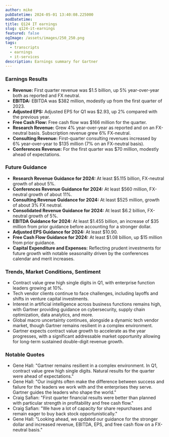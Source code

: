 ```yaml
---
author: mike
pubDatetime: 2024-05-01 13:40:08.225000
modDatetime: 
title: Q124 IT earnings
slug: q124-it-earnings
featured: false
ogImage: /assets/images/250_250.png
tags:
  - transcripts
  - earnings
  - it-services
description: Earnings summary for Gartner
---
```

### Earnings Results
- **Revenue:** First quarter revenue was $1.5 billion, up 5% year-over-year both as reported and FX neutral.
- **EBITDA:** EBITDA was $382 million, modestly up from the first quarter of 2023.
- **Adjusted EPS:** Adjusted EPS for Q1 was $2.93, up 2% compared with the previous year.
- **Free Cash Flow:** Free cash flow was $166 million for the quarter.
- **Research Revenue:** Grew 4% year-over-year as reported and on an FX-neutral basis. Subscription revenue grew 6% FX-neutral.
- **Consulting Revenue:** First-quarter consulting revenues increased by 6% year-over-year to $135 million (7% on an FX-neutral basis).
- **Conferences Revenue:** For the first quarter was $70 million, modestly ahead of expectations.

### Future Guidance
- **Research Revenue Guidance for 2024:** At least $5.115 billion, FX-neutral growth of about 5%.
- **Conferences Revenue Guidance for 2024:** At least $560 million, FX-neutral growth of about 11%.
- **Consulting Revenue Guidance for 2024:** At least $525 million, growth of about 3% FX neutral.
- **Consolidated Revenue Guidance for 2024:** At least $6.2 billion, FX-neutral growth of 5%.
- **EBITDA Guidance for 2024:** At least $1.455 billion, an increase of $35 million from prior guidance before accounting for a stronger dollar.
- **Adjusted EPS Guidance for 2024:** At least $10.90.
- **Free Cash Flow Guidance for 2024:** At least $1.08 billion, up $15 million from prior guidance.
- **Capital Expenditure and Expenses:** Reflecting prudent investments for future growth with notable seasonality driven by the conferences calendar and merit increases.

### Trends, Market Conditions, Sentiment
- Contract value grew high single digits in Q1, with enterprise function leaders growing at 10%.
- Tech vendor clients continue to face challenges, including layoffs and shifts in venture capital investments.
- Interest in artificial intelligence across business functions remains high, with Gartner providing guidance on cybersecurity, supply chain optimization, data analytics, and more.
- Global macro uncertainty continues, alongside a dynamic tech vendor market, though Gartner remains resilient in a complex environment.
- Gartner expects contract value growth to accelerate as the year progresses, with a significant addressable market opportunity allowing for long-term sustained double-digit revenue growth.

### Notable Quotes
- Gene Hall: "Gartner remains resilient in a complex environment. In Q1, contract value grew high single digits. Natural results for the quarter were ahead of expectations."
- Gene Hall: "Our insights often make the difference between success and failure for the leaders we work with and the enterprises they serve. Gartner guides the leaders who shape the world."
- Craig Safian: "First quarter financial results were better than planned with particular strength in profitability and free cash flow."
- Craig Safian: "We have a lot of capacity for share repurchases and remain eager to buy back stock opportunistically."
- Gene Hall: "Looking ahead, we updated our guidance for the stronger dollar and increased revenue, EBITDA, EPS, and free cash flow on a FX-neutral basis."
